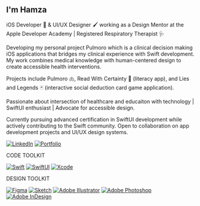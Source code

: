 ## I'm Hamza 

iOS Developer 🍎 & UI/UX Designer 🖌 working as a Design Mentor at the Apple Developer Academy | Registered Respiratory Therapist 🩺

Developing my personal project Pulmoro which is a clinical decision making iOS applications that bridges my clinical experience with Swift development. My work combines medical knowledge with human-centered design to create accessible health interventions.

Projects include Pulmoro 🫁, Read With Certainty 📖 (literacy app), and Lies and Legends 🃏 (interactive social deduction card game application).

Passionate about intersection of healthcare and educaiton with technology | SwiftUI enthusiast | Advocate for accessible design.

Currently pursuing advanced certification in SwiftUI development while actively contributing to the Swift community. Open to collaboration on app development projects and UI/UX design systems.

[![LinkedIn](https://img.shields.io/badge/LinkedIn-0077B5?style=for-the-badge&logo=linkedin&logoColor=white)](https://www.linkedin.com/in/hamzacrichlow/)
[![Portfolio](https://img.shields.io/badge/Portfolio-000000?style=for-the-badge&logo=Adobe-Acrobat-Reader&logoColor=white)](https://www.linkedin.com/posts/hamzacrichlow_technical-design-portfolio-activity-7302774976644882432-s2Lj?utm_source=share&utm_medium=member_desktop&rcm=ACoAADDU6D4BCrPm4I9XR2PhzRqziKvgffv13OI)

CODE TOOLKIT

[![Swift](https://img.shields.io/badge/Swift-FA7343?style=for-the-badge&logo=swift&logoColor=white)](https://swift.org/)
[![SwiftUI](https://img.shields.io/badge/SwiftUI-0D96F6?style=for-the-badge&logo=swift&logoColor=white)](https://developer.apple.com/xcode/swiftui/)
[![Xcode](https://img.shields.io/badge/Xcode-147EFB?style=for-the-badge&logo=xcode&logoColor=white)](https://developer.apple.com/xcode/)

DESIGN TOOLKIT

[![Figma](https://img.shields.io/badge/Figma-F24E1E?style=for-the-badge&logo=figma&logoColor=white)](https://www.figma.com/)
[![Sketch](https://img.shields.io/badge/Sketch-F7B500?style=for-the-badge&logo=sketch&logoColor=black)](https://www.sketch.com/)
[![Adobe Illustrator](https://img.shields.io/badge/Adobe_Illustrator-FF9A00?style=for-the-badge&logo=adobe-illustrator&logoColor=white)](https://www.adobe.com/products/illustrator.html)
[![Adobe Photoshop](https://img.shields.io/badge/Adobe_Photoshop-31A8FF?style=for-the-badge&logo=adobe-photoshop&logoColor=white)](https://www.adobe.com/products/photoshop.html)
[![Adobe InDesign](https://img.shields.io/badge/Adobe_InDesign-FF3366?style=for-the-badge&logo=adobe-indesign&logoColor=white)](https://www.adobe.com/products/indesign.html)
